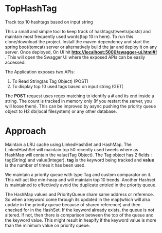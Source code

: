# TopHashTag
Track top 10 hashtags based on input string

This a small and simple tool to keep track of hashtags(tweets/posts) and maintain most frequently used words(top 10 in here).
To run this clone/download the project. Install the maven dependency and start the spring boot(tomcat) server or alternatively build the jar and deploy it on any server.
Once deployed, On UI hit **[http://localhost:5000/swagger-ui.html#!]** . This will open the Swagger UI where the exposed APIs can be easily accessed.

The Application exposes two APIs:

1. To Read String(as Tag Object) (POST)
2. To display top 10 used tags based on input string (GET)

The **POST** request uses regex matching to identify a **#** and its end inside a string.
The count is tracked in memory only (If you restart the server, you will loose them). This can be improved by async pushing the priority queue object to H2 db(local filesystem) or any other database.

# Approach

Maintain a LRU cache using LinkedHashSet and HashMap. The LinkedHashSet will maintain top 50 recently used tweets where as HashMap will contain the value(Tag Object).
The Tag object has 2 fields : tag(String) and value(Integer). **tag** is the keyword being tracked and **value** is the number of times it has been used.

We maintain a priority queue with type Tag and custom comparator on it. This will act like min-heap and will maintain top 10 trends.
Another Hashset is maintained to effectively avoid the duplicate entried in the priority queue.

The HashMap values and PriorityQueue share same address or reference. So when a keyword come through its updated in the map(which will also update in the priority queue because of shared reference)
and then checked for in the HashSet. If the keyword already exists, the queue is not altered. If not, then there is comparison between the top of the queue and the keyword value.
This might result in heapify if the keyword value is more than the minimum value on priority queue.

[http://localhost:5000/swagger-ui.html#!]: http://localhost:5000/swagger-ui.html#!
